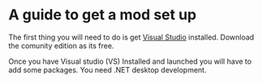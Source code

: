 # A guide to get a mod set up

The first thing you will need to do is get [Visual Studio](https://visualstudio.microsoft.com) installed. Download the comunity edition as its free.

Once you have Visual studio (VS) Installed and launched you will have to add some packages. You need .NET desktop development.

